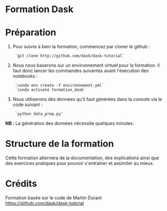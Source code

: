 # Formation Dask


# Préparation 

1. Pour suivre à bien la formation, commencez par cloner le github : 

        `git clone http://github.com/dask/dask-tutorial`

2. Nous nous baserons sur un environnement virtuel pour la formation. il faut donc lancer les commandes suivantes avant l'éxecution des notebooks :

        `conda env create -f environnement.yml`
        `conda activate formation_dask`

3. Nous utiliserons dès données qu'il faut générées dans la console via le code suivant :

        `python data_prep.py'

**NB** : La génération des données nécessite quelques minutes.


# Structure de la formation

Cette formation alternera de la documentation, des explications ainsi que des exercices pratiques pour pouvoir s'entraîner et assimiler au mieux.






# Crédits

Formation basée sur le code de Martin Durant https://github.com/dask/dask-tutorial